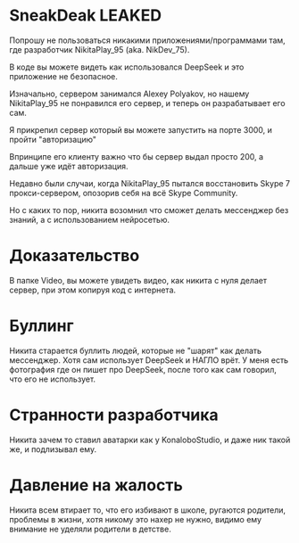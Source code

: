 <h1>SneakDeak LEAKED</h1>
<p>Попрошу не пользоваться никакими приложениями/программами там, где разработчик NikitaPlay_95 (aka. NikDev_75).</p>

<p>В коде вы можете видеть как использовался DeepSeek и это приложение не безопасное.</p>
<p>Изначально, сервером занимался Alexey Polyakov, но нашему NikitaPlay_95 не понравился его сервер, и теперь он разрабатывает его сам.</p>

<p>Я прикрепил сервер который вы можете запустить на порте 3000, и пройти "авторизацию" </p>
<p>Впринципе его клиенту важно что бы сервер выдал просто 200, а дальше уже идёт авторизация.</p>

<p>Недавно были случаи, когда NikitaPlay_95 пытался восстановить Skype 7 прокси-сервером, опозорив себя на всё Skype Community.</p>
<p>Но с каких то пор, никита возомнил что сможет делать мессенджер без знаний, а с использованием нейросетью.</p>

<h1>Доказательство</h1>
<p>В папке Video, вы можете увидеть видео, как никита с нуля делает сервер, при этом копируя код с интернета.</p>

<h1>Буллинг</h1>
<p>Никита старается буллить людей, которые не "шарят" как делать мессенджер. Хотя сам использует DeepSeek и НАГЛО врёт. У меня есть фотография где он пишет про DeepSeek, после того как сам говорил, что его не использует.</p>

<h1>Странности разработчика</h1>
<p>Никита зачем то ставил аватарки как у KonaloboStudio, и даже ник такой же, и подлизывал ему.</p>

<h1>Давление на жалость</h1>
<p>Никита всем втирает то, что его избивают в школе, ругаются родители, проблемы в жизни, хотя никому это нахер не нужно, видимо ему внимание не уделяли родители в детстве.</p>
